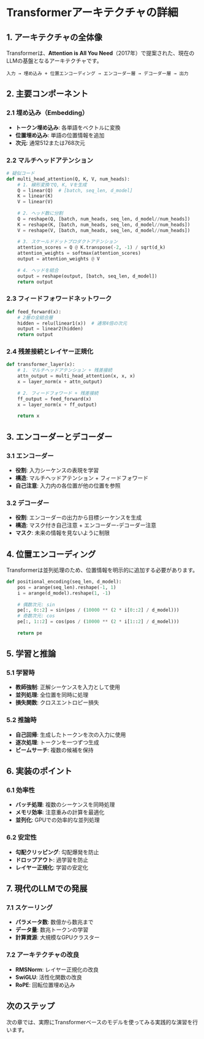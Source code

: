 # Transformerアーキテクチャの詳細

## 1. アーキテクチャの全体像

Transformerは、**Attention is All You Need**（2017年）で提案された、現在のLLMの基盤となるアーキテクチャです。

```
入力 → 埋め込み + 位置エンコーディング → エンコーダー層 → デコーダー層 → 出力
```

## 2. 主要コンポーネント

### 2.1 埋め込み（Embedding）
- **トークン埋め込み**: 各単語をベクトルに変換
- **位置埋め込み**: 単語の位置情報を追加
- **次元**: 通常512または768次元

### 2.2 マルチヘッドアテンション
```python
# 疑似コード
def multi_head_attention(Q, K, V, num_heads):
    # 1. 線形変換でQ, K, Vを生成
    Q = linear(Q)  # [batch, seq_len, d_model]
    K = linear(K)
    V = linear(V)
    
    # 2. ヘッド数に分割
    Q = reshape(Q, [batch, num_heads, seq_len, d_model//num_heads])
    K = reshape(K, [batch, num_heads, seq_len, d_model//num_heads])
    V = reshape(V, [batch, num_heads, seq_len, d_model//num_heads])
    
    # 3. スケールドドットプロダクトアテンション
    attention_scores = Q @ K.transpose(-2, -1) / sqrt(d_k)
    attention_weights = softmax(attention_scores)
    output = attention_weights @ V
    
    # 4. ヘッドを結合
    output = reshape(output, [batch, seq_len, d_model])
    return output
```

### 2.3 フィードフォワードネットワーク
```python
def feed_forward(x):
    # 2層の全結合層
    hidden = relu(linear1(x))  # 通常4倍の次元
    output = linear2(hidden)
    return output
```

### 2.4 残差接続とレイヤー正規化
```python
def transformer_layer(x):
    # 1. マルチヘッドアテンション + 残差接続
    attn_output = multi_head_attention(x, x, x)
    x = layer_norm(x + attn_output)
    
    # 2. フィードフォワード + 残差接続
    ff_output = feed_forward(x)
    x = layer_norm(x + ff_output)
    
    return x
```

## 3. エンコーダーとデコーダー

### 3.1 エンコーダー
- **役割**: 入力シーケンスの表現を学習
- **構造**: マルチヘッドアテンション + フィードフォワード
- **自己注意**: 入力内の各位置が他の位置を参照

### 3.2 デコーダー
- **役割**: エンコーダーの出力から目標シーケンスを生成
- **構造**: マスク付き自己注意 + エンコーダー-デコーダー注意
- **マスク**: 未来の情報を見ないように制限

## 4. 位置エンコーディング

Transformerは並列処理のため、位置情報を明示的に追加する必要があります。

```python
def positional_encoding(seq_len, d_model):
    pos = arange(seq_len).reshape(-1, 1)
    i = arange(d_model).reshape(1, -1)
    
    # 偶数次元: sin
    pe[:, 0::2] = sin(pos / (10000 ** (2 * i[0::2] / d_model)))
    # 奇数次元: cos
    pe[:, 1::2] = cos(pos / (10000 ** (2 * i[1::2] / d_model)))
    
    return pe
```

## 5. 学習と推論

### 5.1 学習時
- **教師強制**: 正解シーケンスを入力として使用
- **並列処理**: 全位置を同時に処理
- **損失関数**: クロスエントロピー損失

### 5.2 推論時
- **自己回帰**: 生成したトークンを次の入力に使用
- **逐次処理**: トークンを一つずつ生成
- **ビームサーチ**: 複数の候補を保持

## 6. 実装のポイント

### 6.1 効率性
- **バッチ処理**: 複数のシーケンスを同時処理
- **メモリ効率**: 注意重みの計算を最適化
- **並列化**: GPUでの効率的な並列処理

### 6.2 安定性
- **勾配クリッピング**: 勾配爆発を防止
- **ドロップアウト**: 過学習を防止
- **レイヤー正規化**: 学習の安定化

## 7. 現代のLLMでの発展

### 7.1 スケーリング
- **パラメータ数**: 数億から数兆まで
- **データ量**: 数兆トークンの学習
- **計算資源**: 大規模なGPUクラスター

### 7.2 アーキテクチャの改良
- **RMSNorm**: レイヤー正規化の改良
- **SwiGLU**: 活性化関数の改良
- **RoPE**: 回転位置埋め込み

## 次のステップ

次の章では、実際にTransformerベースのモデルを使ってみる実践的な演習を行います。
